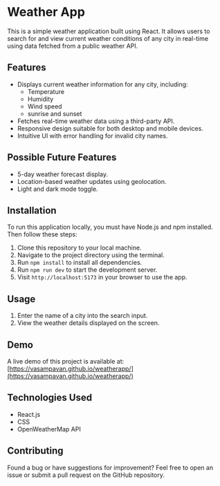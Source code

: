 # Weather App

This is a simple weather application built using React. It allows users to search for and view current weather conditions of any city in real-time using data fetched from a public weather API.

## Features

- Displays current weather information for any city, including:
  - Temperature
  - Humidity
  - Wind speed
  - sunrise and sunset
- Fetches real-time weather data using a third-party API.
- Responsive design suitable for both desktop and mobile devices.
- Intuitive UI with error handling for invalid city names.

## Possible Future Features

- 5-day weather forecast display.
- Location-based weather updates using geolocation.
- Light and dark mode toggle.

## Installation

To run this application locally, you must have Node.js and npm installed. Then follow these steps:

1. Clone this repository to your local machine.
2. Navigate to the project directory using the terminal.
3. Run `npm install` to install all dependencies.
4. Run `npm run dev` to start the development server.
5. Visit `http://localhost:5173` in your browser to use the app.

## Usage

1. Enter the name of a city into the search input.
2. View the weather details displayed on the screen.

## Demo

A live demo of this project is available at:  
[https://vasampavan.github.io/weatherapp/](https://vasampavan.github.io/weatherapp/) <!-- Replace with actual link -->

## Technologies Used

- React.js  
- CSS  
- OpenWeatherMap API

## Contributing

Found a bug or have suggestions for improvement? Feel free to open an issue or submit a pull request on the GitHub repository.
